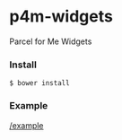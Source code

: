 # p4m-widgets
Parcel for Me Widgets

### Install

`$ bower install`

### Example

[/example](example/README.md)